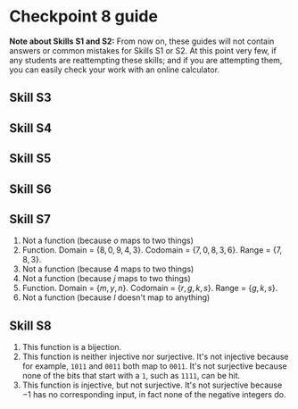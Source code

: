 # Checkpoint 8 guide

**Note about Skills S1 and S2:**  From now on, these guides will not contain answers or common mistakes for Skills S1 or S2. At this point very few, if any students are reattempting these skills; and if you are attempting them, you can easily check your work with an online calculator. 

## Skill S3

## Skill S4

## Skill S5

## Skill S6

## Skill S7

1. Not a function (because $o$ maps to two things)
2. Function. Domain = $\lbrace 8,0,9,4,3 \rbrace$. Codomain = $\lbrace 7,0,8,3,6 \rbrace$. Range = $\lbrace 7,8,3\rbrace$. 
3. Not a function (because $4$ maps to two things)
4. Not a function (because $j$ maps to two things)
5. Function. Domain = $\lbrace m,y,n \rbrace$. Codomain = $\lbrace r,g,k,s \rbrace$. Range = $\lbrace g,k,s \rbrace$.
6. Not a function (because $l$ doesn't map to anything) 

## Skill S8

1. This function is a bijection. 
2. This function is neither injective nor surjective. It's not injective because for example, `1011` and `0011` both map to `0011`. It's not surjective because none of the bits that start with a `1`, such as `1111`, can be hit. 
3. This function is injective, but not surjective. It's not surjective because $-1$ has no corresponding input, in fact none of the negative integers do. 